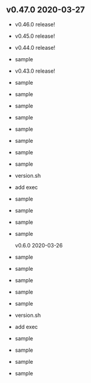 ## v0.47.0 2020-03-27

  - v0.46.0 release!
- v0.45.0 release!
- v0.44.0 release!
- sample
- v0.43.0 release!
- sample
- sample
- sample
- sample
- sample
- sample
- sample
- sample
- version.sh
- add exec
- sample
- sample
- sample
- sample

  v0.6.0 2020-03-26
- sample
- sample
- sample
- sample
- sample
- version.sh
- add exec
- sample
- sample
- sample
- sample
  